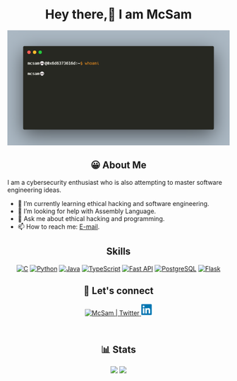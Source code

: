 <h1 align="center">Hey there,👋 I am McSam</h1>

<p align="center">
  <img src="https://github.com/theMcSam/theMcSam/blob/main/carbon.png" alt="whoami"/>
</p>
<blockquote class="imgur-embed-pub" lang="en" data-id="a/nN1uuTg" data-context="false" ><a href="//imgur.com/a/nN1uuTg"></a></blockquote><script async src="//s.imgur.com/min/embed.js" charset="utf-8"></script>

<h2 align="center">😀 About Me</h2>

I am a cybersecurity enthusiast who is also attempting to master software engineering ideas.
- 🌱 I’m currently learning  ethical hacking and software engineering.
- 🤔 I’m looking for help with Assembly Language.
- 💬 Ask me about ethical hacking and programming.
- 📫 How to reach me: [E-mail](mailto:ardisam9876@gmail.com).

<h2 align="center">Skills</h2>
<p align="center">
<a href="https://docs.microsoft.com/en-us/cpp/?view=msvc-170" target="_blank" rel="noreferrer"><img src="https://raw.githubusercontent.com/danielcranney/readme-generator/main/public/icons/skills/c-colored.svg" width="36" height="36" alt="C" /></a>
<a href="https://www.python.org/" target="_blank" rel="noreferrer"><img src="https://raw.githubusercontent.com/danielcranney/readme-generator/main/public/icons/skills/python-colored.svg" width="36" height="36" alt="Python" /></a>
<a href="https://www.oracle.com/java/" target="_blank" rel="noreferrer"><img src="https://raw.githubusercontent.com/danielcranney/readme-generator/main/public/icons/skills/java-colored.svg" width="36" height="36" alt="Java" /></a>
<a href="https://www.typescriptlang.org/" target="_blank" rel="noreferrer"><img src="https://raw.githubusercontent.com/danielcranney/readme-generator/main/public/icons/skills/typescript-colored.svg" width="36" height="36" alt="TypeScript" /></a>
<a href="https://fastapi.tiangolo.com/" target="_blank" rel="noreferrer"><img src="https://raw.githubusercontent.com/danielcranney/readme-generator/main/public/icons/skills/fastapi-colored.svg" width="36" height="36" alt="Fast API" /></a>
<a href="https://www.postgresql.org/" target="_blank" rel="noreferrer"><img src="https://raw.githubusercontent.com/danielcranney/readme-generator/main/public/icons/skills/postgresql-colored.svg" width="36" height="36" alt="PostgreSQL" /></a>
<a href="https://flask.palletsprojects.com/en/2.0.x/" target="_blank" rel="noreferrer"><img src="https://raw.githubusercontent.com/danielcranney/readme-generator/main/public/icons/skills/flask-colored.svg" width="36" height="36" alt="Flask" /></a>
</p>
  
<h2 align="center">🤝 Let's connect</h2>
<p align="center">
<a href="https://twitter.com/theMcSam/">
  <img alt="McSam | Twitter" width="5%" src="https://raw.githubusercontent.com/peterthehan/peterthehan/master/assets/twitter.svg"/>
</a>
<a href="https://www.linkedin.com/in/samuel-ardayfio-nii-aryee-0220b7194/">
  <img alt="McSam LinkedIn" width="5%" src="https://github.com/devicons/devicon/blob/master/icons/linkedin/linkedin-original.svg" />
</a>
</p>

<br>
<h2 align="center">📊 Stats</h2>
<p align="center">
<img width="47%"
   src="https://github-readme-stats.vercel.app/api?username=theMcSam&show_icons=true&theme=tokyonight" 
/>
  <img width="47%" src="https://github-readme-streak-stats.herokuapp.com/?user=theMcSam&theme=tokyonight" />  
</p>

